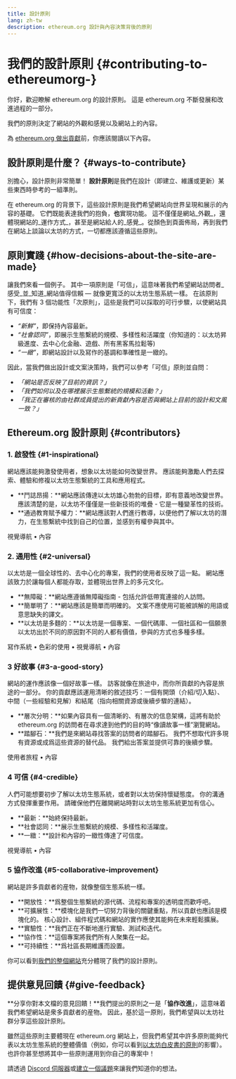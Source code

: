 ```yaml
---
title: 設計原則
lang: zh-tw
description: ethereum.org 設計與內容決策背後的原則
---
```


# 我們的設計原則 {#contributing-to-ethereumorg-}

<Emoji text=":wave:" size={1} /> 你好，歡迎瞭解 ethereum.org 的設計原則。 這是 ethereum.org 不斷發展和改進過程的一部分。

我們的原則決定了網站的外觀和感覺以及網站上的內容。

為 [ethereum.org 做出貢獻](/contributing/)前，你應該閱讀以下內容。

## 設計原則是什麼？ {#ways-to-contribute}

別擔心，設計原則非常簡單！ **設計原則**是我們在設計（即建立、維護或更新）某些東西時參考的一組準則。

在 ethereum.org 的背景下，這些設計原則是我們希望網站向世界呈現和展示的內容的基礎。 它們既能表達我們的抱負，**也**實現功能。 這不僅僅是網站_外觀_，還體現網站的_運作方式_，甚至是網站給人的_感覺_。從顏色到頁面佈局，再到我們在網站上談論以太坊的方式，一切都應該遵循這些原則。

## 原則實踐 {#how-decisions-about-the-site-are-made}

讓我們來看一個例子。 其中一項原則是「可信」，這意味著我們希望網站訪問者_感受_並_知道_網站值得信賴 — 就像更寬泛的以太坊生態系統一樣。 在該原則下，我們有 3 個功能性「次原則」，這些是我們可以採取的可行步驟，以使網站具有可信度：

- _“新鮮”_，即保持內容最新。
- _“社會認同”_，即展示生態繫統的規模、多樣性和活躍度（你知道的：以太坊昇級進度、去中心化金融、遊戲、所有黑客馬拉鬆等)
- _“一緻”_，即網站設計以及冩作的基調和準確性是一緻的。

因此，當我們做出設計或文案決策時，我們可以參考「可信」原則並自問：

- _「網站是否反映了目前的資訊？」_
- _「我們如何以及在哪裡展示生態繫統的規模和活動？」_
- _「我正在審核的由社群成員提出的新貢獻內容是否與網站上目前的設計和文風一致？」_

## Ethereum.org 設計原則 {#contributors}

### 1.  啟發性 {#1-inspirational}

網站應該能夠激發使用者，想象以太坊能如何改變世界。 應該能夠激勵人們去探索、體驗和修複以太坊生態繫統的工具和應用程式。

- **鬥誌昂揚：**網站應該傳達以太坊雄心勃勃的目標，即有意義地改變世界。 應該清楚的是，以太坊不僅僅是一些新技術的堆疊 - 它是一種變革性的技術。
- **通過教育賦予權力：**網站應該對人們進行教導，以便他們了解以太坊的潛力，在生態繫統中找到自己的位置，並感到有權參與其中。

視覺導航 • 內容

### 2. 通用性 {#2-universal}

以太坊是一個全球性的、去中心化的專案，我們的使用者反映了這一點。 網站應該致力於讓每個人都能存取，並體現出世界上的多元文化。

- **無障礙：**網站應遵循無障礙指南 - 包括允許低帶寬連接的人訪問。
- **簡單明了：**網站應該是簡單而明確的。 文案不應使用可能被誤解的用語或意思缺失的譯文。
- **以太坊是多麵的：**以太坊是一個專案、一個代碼庫、一個社區和一個願景 以太坊出於不同的原因對不同的人都有價值，參與的方式也多種多樣。

冩作系統 • 色彩的使用 • 視覺導航 • 內容

### 3 好故事 {#3-a-good-story}

網站的運作應該像一個好故事一樣。 訪客就像在旅途中，而你所貢獻的內容是旅途的一部分。 你的貢獻應該運用清晰的敘述技巧：一個有開頭（介紹/切入點）、中間（一些經驗和見解）和結尾（指向相關資源或後續步驟的連結）。

- **層次分明：**如果內容具有一個清晰的、有層次的信息架構，這將有助於 ethereum.org 的訪問者在尋求達到他們的目的時“像讀故事一樣”瀏覽網站。
- **踏腳石：**我們是來網站尋找答案的訪問者的踏腳石。 我們不想取代許多現有資源或成爲這些資源的替代品。 我們給出答案並提供可靠的後續步驟。

使用者旅程 • 內容

### 4 可信 {#4-credible}

人們可能想要初步了解以太坊生態系統，或者對以太坊保持懷疑態度。 你的溝通方式發揮重要作用。 請確保他們在離開網站時對以太坊生態系統更加有信心。

- **最新：**始終保持最新。
- **社會認同：**展示生態繫統的規模、多樣性和活躍度。
- **一緻：**設計和內容的一緻性傳達了可信度。

視覺導航 • 內容

### 5 協作改進 {#5-collaborative-improvement}

網站是許多貢獻者的産物，就像整個生態系統一樣。

- **開放性：**爲整個生態繫統的源代碼、流程和專案的透明度而歡呼吧。
- **可擴展性：**模塊化是我們一切努力背後的關鍵重點，所以貢獻也應該是模塊化的。 核心設計、組件程式碼和網站的實作應使其能夠在未來輕鬆擴展。
- **實驗性：**我們正在不斷地進行實驗、測試和迭代。
- **協作性：**這個專案將我們所有人聚集在一起。
- **可持續性：**爲社區長期維護而設置。

你可以看到[我們的整個網站](/)充分體現了我們的設計原則。

## 提供意見回饋 {#give-feedback}

**分享你對本文檔的意見回饋！**我們提出的原則之一是「**協作改進**」，這意味着我們希望網站是衆多貢獻者的産物。 因此，基於這一原則，我們希望與以太坊社群分享這些設計原則。

雖然這些原則主要體現在 ethereum.org 網站上，但我們希望其中許多原則能夠代表以太坊生態系統的整體價值（例如，你可以看到[以太坊白皮書的原則](https://github.com/ethereum/wiki/wiki/White-Paper#philosophy)的影響）。 也許你甚至想將其中一些原則運用到你自己的專案中！

請透過 [Discord 伺服器](https://discord.gg/ethereum-org)或[建立一個議題](https://github.com/ethereum/ethereum-org-website/issues/new?assignees=&labels=Type%3A+Feature&template=feature_request.yaml&title=)來讓我們知道你的想法。
